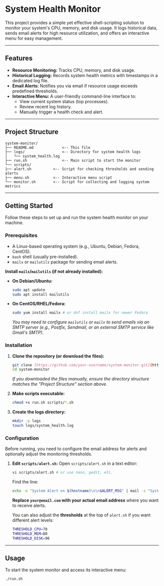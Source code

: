 # System Health Monitor

This project provides a simple yet effective shell-scripting solution to monitor your system's CPU, memory, and disk usage. It logs historical data, sends email alerts for high resource utilization, and offers an interactive menu for easy management.

---

## Features

* **Resource Monitoring:** Tracks CPU, memory, and disk usage.
* **Historical Logging:** Records system health metrics with timestamps in a dedicated log file.
* **Email Alerts:** Notifies you via email if resource usage exceeds predefined thresholds.
* **Interactive Menu:** A user-friendly command-line interface to:
    * View current system status (top processes).
    * Review recent log history.
    * Manually trigger a health check and alert.

---

## Project Structure
```
system-monitor/
├── README.md             <-- This file
├── logs/                 <-- Directory for system health logs
│   └── system_health.log
├── run.sh                <-- Main script to start the monitor
└── scripts/
├── alert.sh          <-- Script for checking thresholds and sending alerts
├── menu.sh           <-- Interactive menu script
└── monitor.sh        <-- Script for collecting and logging system metrics
```

---

## Getting Started

Follow these steps to set up and run the system health monitor on your machine.

### Prerequisites

* A Linux-based operating system (e.g., Ubuntu, Debian, Fedora, CentOS).
* `bash` shell (usually pre-installed).
* `mailx` or `mailutils` package for sending email alerts.

**Install `mailx`/`mailutils` (if not already installed):**

* **On Debian/Ubuntu:**
    ```bash
    sudo apt update
    sudo apt install mailutils
    ```
* **On CentOS/RHEL/Fedora:**
    ```bash
    sudo yum install mailx # or dnf install mailx for newer Fedora
    ```
    *You may need to configure `mailutils` or `mailx` to send emails via an SMTP server (e.g., Postfix, Sendmail, or an external SMTP service like Gmail's SMTP).*

### Installation

1.  **Clone the repository (or download the files):**
    ```bash
    git clone [https://github.com/your-username/system-monitor.git](https://github.com/your-username/system-monitor.git) # Replace with your actual repo URL
    cd system-monitor
    ```
    *If you downloaded the files manually, ensure the directory structure matches the "Project Structure" section above.*

2.  **Make scripts executable:**
    ```bash
    chmod +x run.sh scripts/*.sh
    ```

3.  **Create the logs directory:**
    ```bash
    mkdir -p logs
    touch logs/system_health.log
    ```

### Configuration

Before running, you need to configure the email address for alerts and optionally adjust the monitoring thresholds.

1.  **Edit `scripts/alert.sh`:**
    Open `scripts/alert.sh` in a text editor:
    ```bash
    vi scripts/alert.sh # or use nano, gedit, etc.
    ```
    Find the line:
    ```bash
    echo -e "System Alert on $(hostname)\n\n$ALERT_MSG" | mail -s "System Health Alert" your@email.com
    ```
    **Replace `your@email.com` with your actual email address** where you want to receive alerts.

    You can also adjust the **thresholds** at the top of `alert.sh` if you want different alert levels:
    ```bash
    THRESHOLD_CPU=70
    THRESHOLD_MEM=80
    THRESHOLD_DISK=90
    ```

---

## Usage

To start the system monitor and access its interactive menu:

```bash
./run.sh


